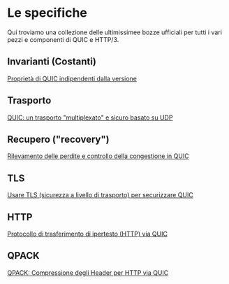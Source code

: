 # Le specifiche

Qui troviamo una collezione delle ultimissimee bozze ufficiali per tutti i vari
pezzi e componenti di QUIC e HTTP/3.

## Invarianti (Costanti)

[Proprietà di QUIC indipendenti dalla versione](https://tools.ietf.org/html/draft-ietf-quic-invariants-07)

## Trasporto

[QUIC: un trasporto "multiplexato" e sicuro basato su UDP](https://tools.ietf.org/html/draft-ietf-quic-transport-24)

## Recupero ("recovery")

[Rilevamento delle perdite e controllo della congestione in QUIC](https://tools.ietf.org/html/draft-ietf-quic-recovery-24)

## TLS

[Usare TLS (sicurezza a livello di trasporto) per securizzare QUIC](https://tools.ietf.org/html/draft-ietf-quic-tls-24)

## HTTP

[Protocollo di trasferimento di ipertesto (HTTP) via QUIC](https://tools.ietf.org/html/draft-ietf-quic-http-24)

## QPACK

[QPACK: Compressione degli Header per HTTP via QUIC](https://tools.ietf.org/html/draft-ietf-quic-qpack-11)
